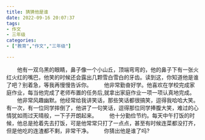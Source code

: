 ```yaml
---
title: 猜猜他是谁
date: 2022-09-16 20:07:37
tags:
- 作文
- 三年级
categories:
- ["教育","作文","三年级"]

---
```


&emsp;&emsp;他有一双乌黑的眼睛，鼻子像一个小山丘，顶端弯弯的，他的鼻子下有一张火红火红的嘴巴，他笑的时候还会露出几颗雪白雪白的牙齿。读到这，你知道他是谁了吧？别着急，等我再慢慢告诉你。
&emsp;&emsp;他非常勤奋好学。他喜欢在学校完成家庭作业，每当他完成了老师布置的任务后,就拿出家庭作业一项一项认真地完成。
&emsp;&emsp;他非常风趣幽默。他经常给我讲笑话，那些笑话都很搞笑，逗得我哈哈大笑。有一次，有一位同学摔倒了，他讲了一句笑话，逗得那位同学捧腹大笑，难过的心情犹如雨过天晴般，一下子开朗起来。	
&emsp;&emsp;他十分勤俭节约。每天中午打饭的时候，他总是抢着先去打饭，可是他常常只打了一点点，甚至有时候连菜都没打齐，但是他吃的连渣都不剩，非常干净。
&emsp;&emsp;你猜出他是谁了吗?

